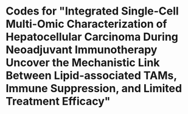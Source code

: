 # Codes for "Integrated Single-Cell Multi-Omic Characterization of Hepatocellular Carcinoma During Neoadjuvant Immunotherapy Uncover the Mechanistic Link Between Lipid-associated TAMs, Immune Suppression, and Limited Treatment Efficacy"
